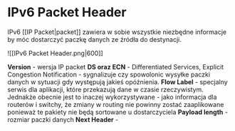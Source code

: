 # IPv6 Packet Header
IPv6 [[IP Packet|packet]] zawiera w sobie wszystkie niezbędne informacje by móc dostarczyć paczkę danych ze źródła do destynacji.

![[IPv6 Packet Header.png|600]]

**Version** - wersja IP packet
**DS oraz ECN** - Differentiated Services, Explicit Congestion Notification - sygnalizuje czy spowolonic wysyłke paczki danych w sytuacji gdy występują jakieś opóźnienia.
**Flow Label** - specjalny serwis dla aplikacji, które przekazują dane w czasie rzeczywistym. Jednakże obecnie jest to inaczej wykorzystywane - jako informacja dla routerów i switchy, że zmiany w routing nie powinny zostać zaaplikowane ponieważ te pakiety nie będą sortowane u dostarczyciela
**Payload length** - rozmiar paczki danych
**Next Header** - 
